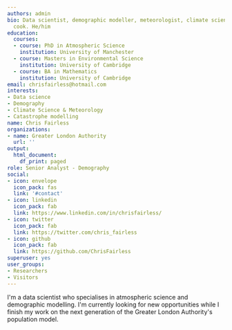 ```yaml
---
authors: admin
bio: Data scientist, demographic modeller, meteorologist, climate scientist, irresponsible
  cook. He/him
education:
  courses:
  - course: PhD in Atmospheric Science
    institution: University of Manchester
  - course: Masters in Environmental Science
    institution: University of Cambridge
  - course: BA in Mathematics
    institution: University of Cambridge
email: chrisfairless@hotmail.com
interests:
- Data science
- Demography
- Climate Science & Meteorology
- Catastrophe modelling
name: Chris Fairless
organizations:
- name: Greater London Authority
  url: ''
output:
  html_document:
    df_print: paged
role: Senior Analyst - Demography
social:
- icon: envelope
  icon_pack: fas
  link: '#contact'
- icon: linkedin
  icon_pack: fab
  link: https://www.linkedin.com/in/chrisfairless/
- icon: twitter
  icon_pack: fab
  link: https://twitter.com/chris_fairless
- icon: github
  icon_pack: fab
  link: https://github.com/ChrisFairless
superuser: yes
user_groups:
- Researchers
- Visitors
---
```


I'm a data scientist who specialises in atmospheric science and demographic modelling. I'm currently looking for new opportunities while I finish my work on the next generation of the Greater London Authority's population model.